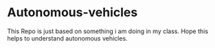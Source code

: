 # Autonomous-vehicles
This Repo is just based on something i am doing in my class. Hope this helps to understand autonomous vehicles. 
